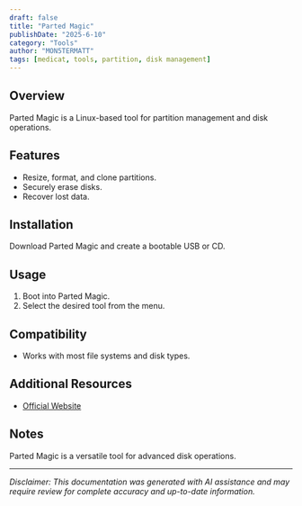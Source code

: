 ```yaml
---
draft: false
title: "Parted Magic"
publishDate: "2025-6-10"
category: "Tools"
author: "MON5TERMATT"
tags: [medicat, tools, partition, disk management]
---
```


## Overview
Parted Magic is a Linux-based tool for partition management and disk operations.

## Features
- Resize, format, and clone partitions.
- Securely erase disks.
- Recover lost data.

## Installation
Download Parted Magic and create a bootable USB or CD.

## Usage
1. Boot into Parted Magic.
2. Select the desired tool from the menu.

## Compatibility
- Works with most file systems and disk types.

## Additional Resources
- [Official Website](https://partedmagic.com/)

## Notes
Parted Magic is a versatile tool for advanced disk operations.

---

*Disclaimer: This documentation was generated with AI assistance and may require review for complete accuracy and up-to-date information.*